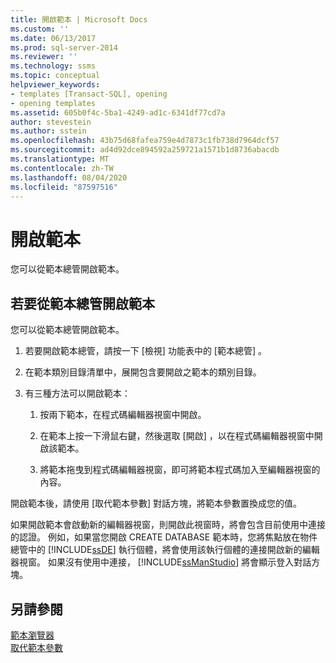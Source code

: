```yaml
---
title: 開啟範本 | Microsoft Docs
ms.custom: ''
ms.date: 06/13/2017
ms.prod: sql-server-2014
ms.reviewer: ''
ms.technology: ssms
ms.topic: conceptual
helpviewer_keywords:
- templates [Transact-SQL], opening
- opening templates
ms.assetid: 605b0f4c-5ba1-4249-ad1c-6341df77cd7a
author: stevestein
ms.author: sstein
ms.openlocfilehash: 43b75d68fafea759e4d7873c1fb738d7964dcf57
ms.sourcegitcommit: ad4d92dce894592a259721a1571b1d8736abacdb
ms.translationtype: MT
ms.contentlocale: zh-TW
ms.lasthandoff: 08/04/2020
ms.locfileid: "87597516"
---
```

# <a name="open-a-template"></a>開啟範本
  您可以從範本總管開啟範本。  
  
## <a name="to-open-a-template-from-template-explorer"></a>若要從範本總管開啟範本  
 您可以從範本總管開啟範本。  
  
1.  若要開啟範本總管，請按一下 [檢視]  功能表中的 [範本總管]  。  
  
2.  在範本類別目錄清單中，展開包含要開啟之範本的類別目錄。  
  
3.  有三種方法可以開啟範本：  
  
    1.  按兩下範本，在程式碼編輯器視窗中開啟。  
  
    2.  在範本上按一下滑鼠右鍵，然後選取 [開啟]  ，以在程式碼編輯器視窗中開啟該範本。  
  
    3.  將範本拖曳到程式碼編輯器視窗，即可將範本程式碼加入至編輯器視窗的內容。  
  
 開啟範本後，請使用 [取代範本參數]  對話方塊，將範本參數置換成您的值。  
  
 如果開啟範本會啟動新的編輯器視窗，則開啟此視窗時，將會包含目前使用中連接的認證。 例如，如果當您開啟 CREATE DATABASE 範本時，您將焦點放在物件總管中的 [!INCLUDE[ssDE](../../includes/ssde-md.md)] 執行個體，將會使用該執行個體的連接開啟新的編輯器視窗。 如果沒有使用中連接， [!INCLUDE[ssManStudio](../../includes/ssmanstudio-md.md)] 將會顯示登入對話方塊。  
  
## <a name="see-also"></a>另請參閱  
 [範本瀏覽器](template-explorer.md)   
 [取代範本參數](replace-template-parameters.md)  
  
  
